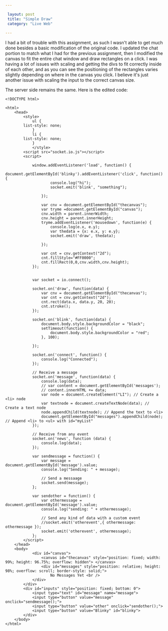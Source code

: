 ```yaml
---

 layout: post
 title: "Simple Draw"
 category: "Live Web"
 
---
```


I had a bit of trouble with this assignment, as such I wasn't able to get much done besides a basic modification of the original code. I updated the chat portion to match what I had for the previous assignment, then I modified the canvas to fit the entire chat window and draw rectangles on a click. I was having a lot of issues with scaling and getting the divs to fit correctly inside of each other, and as you can see the positioning of the rectangles varies slightly depending on where in the canvas you click. I believe it's just another issue with scaling the input to the correct canvas size. 

The server side remains the same. Here is the edited code: 

```
<!DOCTYPE html>

<html>
	<head>
		<style>
			ul {
		list-style: none;
			}
			li {
		list-style: none;
			}
			</style>
		<script src="socket.io.js"></script>
		<script>

			window.addEventListener('load', function() {
				document.getElementById('blinky').addEventListener('click', function() {
					console.log("hi");
					socket.emit('blink', "something");

				});

				var cnv = document.getElementById("thecanvas");
				var tryme =document.getElementById("canvas");
				cnv.width = parent.innerWidth;
				cnv.height = parent.innerHeight;
				tryme.addEventListener('mousedown', function(e) {
					console.log(e.x, e.y);
					var thedata = {x: e.x, y: e.y};
					socket.emit('draw', thedata);

				});

				var cnt = cnv.getContext("2d");
				cnt.fillStyle="#FF0000";
				cnt.fillRect(0,0,cnv.width,cnv.height);
			});


			var socket = io.connect();

			socket.on('draw', function(data) {
				var cnv = document.getElementById("thecanvas");
				var cnt = cnv.getContext("2d");
				cnt.rect(data.x, data.y, 20, 20);
				cnt.stroke();
			});

			socket.on('blink', function(data) {
				document.body.style.backgroundColor = "black";
				setTimeout(function() {
					document.body.style.backgroundColor = "red";
				}, 100);

			});

			socket.on('connect', function() {
				console.log("Connected");
			});

			// Receive a message
			socket.on('message', function(data) {
				console.log(data);
				// var content = document.getElementById('messages');
				// content.innerHTML += data;
				var node = document.createElement("LI"); // Create a <li> node
				var textnode = document.createTextNode(data); // Create a text node
				node.appendChild(textnode); // Append the text to <li>
				document.getElementById("messages").appendChild(node); // Append <li> to <ul> with id="myList"
			});

			// Receive from any event
			socket.on('news', function (data) {
				console.log(data);
			});

			var sendmessage = function() {
				var message = document.getElementById('message').value;
				console.log("Sending: " + message);

				// Send a messaage
				socket.send(message);
			};

			var sendother = function() {
				var othermessage = document.getElementById('message').value;
				console.log("sending: " + othermessage);

				// Send any kind of data with a custom event
				//socket.emit('otherevent',{ othermessage: othermessage });
				socket.emit('otherevent', othermessage);
			};
		</script>
	</head>
	<body>
			<div id="canvas">
				<canvas id="thecanvas" style="position: fixed; width: 99%; height: 96.75%; overflow: hidden"> </canvas>
				<div id="messages" style="position: relative; height: 98%; overflow: scroll; border-style: solid;">
					No Messages Yet <br />
			</div>
		</div>
		<div id="inputs" style="position: fixed; bottom: 0">
			<input type="text" id="message" name="message">
			<input type="button" value="message" onclick="sendmessage();">
			<input type="button" value="other" onclick="sendother();">
			<input type="button" value="Blinky" id="blinky">
		</div>
	</body>
</html>

```

